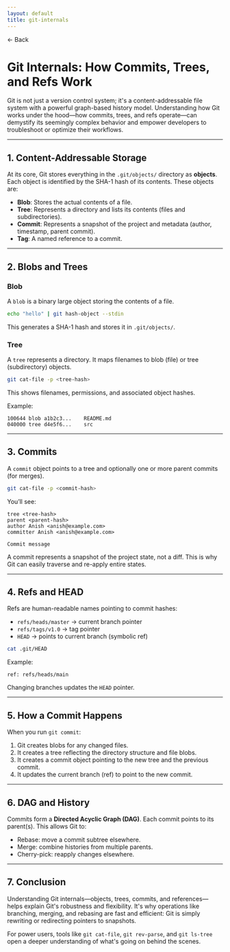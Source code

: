 ```yaml
---
layout: default
title: git-internals 
---
```


<a href="https://anish7610.github.io/technical-writeups" style="text-decoration: none;">← Back</a>


# Git Internals: How Commits, Trees, and Refs Work

Git is not just a version control system; it's a content-addressable file system with a powerful graph-based history model. Understanding how Git works under the hood—how commits, trees, and refs operate—can demystify its seemingly complex behavior and empower developers to troubleshoot or optimize their workflows.

---

## 1. **Content-Addressable Storage**

At its core, Git stores everything in the `.git/objects/` directory as **objects**. Each object is identified by the SHA-1 hash of its contents. These objects are:

* **Blob**: Stores the actual contents of a file.
* **Tree**: Represents a directory and lists its contents (files and subdirectories).
* **Commit**: Represents a snapshot of the project and metadata (author, timestamp, parent commit).
* **Tag**: A named reference to a commit.

---

## 2. **Blobs and Trees**

### Blob

A `blob` is a binary large object storing the contents of a file.

```bash
echo "hello" | git hash-object --stdin
```

This generates a SHA-1 hash and stores it in `.git/objects/`.

### Tree

A `tree` represents a directory. It maps filenames to blob (file) or tree (subdirectory) objects.

```bash
git cat-file -p <tree-hash>
```

This shows filenames, permissions, and associated object hashes.

Example:

```
100644 blob a1b2c3...    README.md
040000 tree d4e5f6...    src
```

---

## 3. **Commits**

A `commit` object points to a tree and optionally one or more parent commits (for merges).

```bash
git cat-file -p <commit-hash>
```

You’ll see:

```
tree <tree-hash>
parent <parent-hash>
author Anish <anish@example.com>
committer Anish <anish@example.com>

Commit message
```

A commit represents a snapshot of the project state, not a diff. This is why Git can easily traverse and re-apply entire states.

---

## 4. **Refs and HEAD**

Refs are human-readable names pointing to commit hashes:

* `refs/heads/master` → current branch pointer
* `refs/tags/v1.0` → tag pointer
* `HEAD` → points to current branch (symbolic ref)

```bash
cat .git/HEAD
```

Example:

```
ref: refs/heads/main
```

Changing branches updates the `HEAD` pointer.

---

## 5. **How a Commit Happens**

When you run `git commit`:

1. Git creates blobs for any changed files.
2. It creates a tree reflecting the directory structure and file blobs.
3. It creates a commit object pointing to the new tree and the previous commit.
4. It updates the current branch (ref) to point to the new commit.

---

## 6. **DAG and History**

Commits form a **Directed Acyclic Graph (DAG)**. Each commit points to its parent(s). This allows Git to:

* Rebase: move a commit subtree elsewhere.
* Merge: combine histories from multiple parents.
* Cherry-pick: reapply changes elsewhere.

---

## 7. **Conclusion**

Understanding Git internals—objects, trees, commits, and references—helps explain Git's robustness and flexibility. It's why operations like branching, merging, and rebasing are fast and efficient: Git is simply rewriting or redirecting pointers to snapshots.

For power users, tools like `git cat-file`, `git rev-parse`, and `git ls-tree` open a deeper understanding of what's going on behind the scenes.
